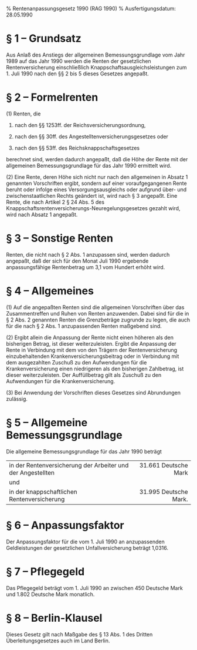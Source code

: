 % Rentenanpassungsgesetz 1990  (RAG 1990)
% Ausfertigungsdatum: 28.05.1990
 
# § 1 – Grundsatz

Aus Anlaß des Anstiegs der allgemeinen Bemessungsgrundlage vom Jahr 1989 auf das Jahr 1990 werden die Renten der gesetzlichen Rentenversicherung einschließlich Knappschaftsausgleichsleistungen zum 1. Juli 1990 nach den §§ 2 bis 5 dieses Gesetzes angepaßt.

# § 2 – Formelrenten

(1) Renten, die

1. nach den §§ 1253ff. der Reichsversicherungsordnung,

2. nach den §§ 30ff. des Angestelltenversicherungsgesetzes oder

3. nach den §§ 53ff. des Reichsknappschaftsgesetzes

berechnet sind, werden dadurch angepaßt, daß die Höhe der Rente mit der allgemeinen Bemessungsgrundlage für das Jahr 1990 ermittelt wird.

(2) Eine Rente, deren Höhe sich nicht nur nach den allgemeinen in Absatz 1 genannten Vorschriften ergibt, sondern auf einer voraufgegangenen Rente beruht oder infolge eines Versorgungsausgleichs oder aufgrund über- und zwischenstaatlichen Rechts geändert ist, wird nach § 3 angepaßt. Eine Rente, die nach Artikel 2 § 24 Abs. 5 des Knappschaftsrentenversicherungs-Neuregelungsgesetzes gezahlt wird, wird nach Absatz 1 angepaßt.

# § 3 – Sonstige Renten

Renten, die nicht nach § 2 Abs. 1 anzupassen sind, werden dadurch angepaßt, daß der sich für den Monat Juli 1990 ergebende anpassungsfähige Rentenbetrag um 3,1 vom Hundert erhöht wird.

# § 4 – Allgemeines

(1) Auf die angepaßten Renten sind die allgemeinen Vorschriften über das Zusammentreffen und Ruhen von Renten anzuwenden. Dabei sind für die in § 2 Abs. 2 genannten Renten die Grenzbeträge zugrunde zu legen, die auch für die nach § 2 Abs. 1 anzupassenden Renten maßgebend sind.

(2) Ergibt allein die Anpassung der Rente nicht einen höheren als den bisherigen Betrag, ist dieser weiterzuleisten. Ergibt die Anpassung der Rente in Verbindung mit dem von den Trägern der Rentenversicherung einzubehaltenden Krankenversicherungsbeitrag oder in Verbindung mit dem ausgezahlten Zuschuß zu den Aufwendungen für die Krankenversicherung einen niedrigeren als den bisherigen Zahlbetrag, ist dieser weiterzuleisten. Der Auffüllbetrag gilt als Zuschuß zu den Aufwendungen für die Krankenversicherung.

(3) Bei Anwendung der Vorschriften dieses Gesetzes sind Abrundungen zulässig.

# § 5 – Allgemeine Bemessungsgrundlage

Die allgemeine Bemessungsgrundlage für das Jahr 1990 beträgt  

|                                                             |                       |
|:------------------------------------------------------------|----------------------:|
| in der Rentenversicherung der Arbeiter und der Angestellten |  31.661 Deutsche Mark |
| und                                                         |                       |
| in der knappschaftlichen Rentenversicherung                 | 31.995 Deutsche Mark. |

# § 6 – Anpassungsfaktor

Der Anpassungsfaktor für die vom 1. Juli 1990 an anzupassenden Geldleistungen der gesetzlichen Unfallversicherung beträgt 1,0316.

# § 7 – Pflegegeld

Das Pflegegeld beträgt vom 1. Juli 1990 an zwischen 450 Deutsche Mark und 1.802 Deutsche Mark monatlich.

# § 8 – Berlin-Klausel

Dieses Gesetz gilt nach Maßgabe des § 13 Abs. 1 des Dritten Überleitungsgesetzes auch im Land Berlin.
